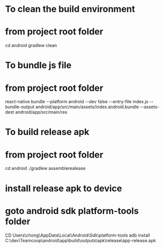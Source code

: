# To clean the build environment
# from project root folder

cd android
gradlew clean

# To bundle js file
# from project root folder

react-native bundle --platform android --dev false --entry-file index.js --bundle-output android/app/src/main/assets/index.android.bundle --assets-dest android/app/src/main/res

# To build release apk
# from project root folder

cd android
./gradlew assemblerealease

# install release apk to device
# goto android sdk platform-tools folder

CD Users\chong\AppData\Local\Android\Sdk\platform-tools
adb install C:\dev\Teamcoop\android\app\build\outputs\apk\release\app-release.apk